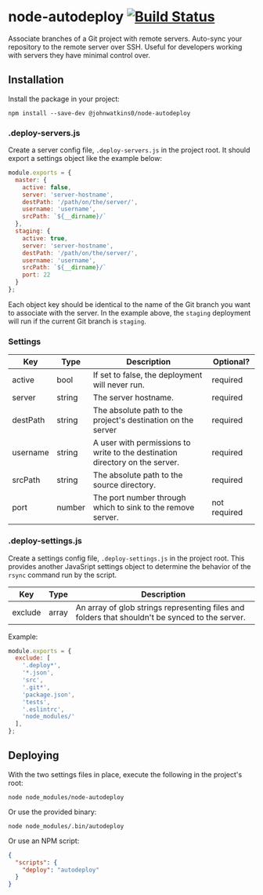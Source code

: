 # node-autodeploy [![Build Status](https://travis-ci.org/johnwatkins0/node-autodeploy-wp.svg?branch=master)](https://travis-ci.org/johnwatkins0/node-autodeploy-wp)

Associate branches of a Git project with remote servers. Auto-sync your repository to the remote server over SSH. Useful for developers working with servers they have minimal control over.

## Installation

Install the package in your project:

```
npm install --save-dev @johnwatkins0/node-autodeploy
```

### .deploy-servers.js

Create a server config file, `.deploy-servers.js` in the project root. It should export a settings object like the example below:

```JavaScript
module.exports = {
  master: {
    active: false,
    server: 'server-hostname',
    destPath: '/path/on/the/server/',
    username: 'username',
    srcPath: `${__dirname}/`
  },
  staging: {
    active: true,
    server: 'server-hostname',
    destPath: '/path/on/the/server/',
    username: 'username',
    srcPath: `${__dirname}/`
    port: 22
  }
};
```

Each object key should be identical to the name of the Git branch you want to associate with the server. In the example above, the `staging` deployment will run if the current Git branch is `staging`.

### Settings

| Key | Type | Description | Optional? |
|---|---|---|---|
| active | bool | If set to false, the deployment will never run. | required |
| server | string | The server hostname. | required |
| destPath | string | The absolute path to the project's destination on the server | required |
| username | string | A user with permissions to write to the destination directory on the server. | required |
| srcPath | string | The absolute path to the source directory. | required |
| port | number | The port number through which to sink to the remove server. | not required |

### .deploy-settings.js

Create a settings config file, `.deploy-settings.js` in the project root. This provides another JavaSript settings object to determine the behavior of the `rsync` command run by the script.

| Key | Type | Description |
|---|---|---|
| exclude | array | An array of glob strings representing files and folders that shouldn't be synced to the server. |

Example:

```JavaScript
module.exports = {
  exclude: [
    '.deploy*',
    '*.json',
    'src',
    '.git*',
    'package.json',
    'tests',
    '.eslintrc',
    'node_modules/'
  ],
};
```

## Deploying

With the two settings files in place, execute the following in the project's root:

`node node_modules/node-autodeploy`

Or use the provided binary:

`node node_modules/.bin/autodeploy`

Or use an NPM script: 

```JSON
{
  "scripts": {
    "deploy": "autodeploy"
  }
}
